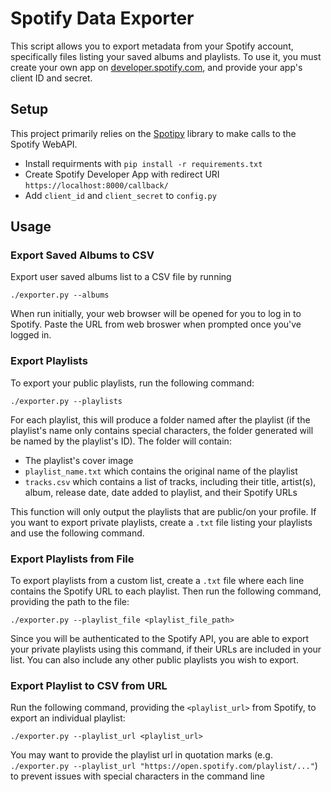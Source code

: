 # Spotify Data Exporter

This script allows you to export metadata from your Spotify account, specifically files listing your saved albums and playlists. To use it, you must create your own app on [developer.spotify.com](https://developer.spotify.com), and provide your app's client ID and secret.

## Setup

This project primarily relies on the [Spotipy](spotipy.readthedocs.io) library to make calls to the Spotify WebAPI. 
- Install requirments with `pip install -r requirements.txt`
- Create Spotify Developer App with redirect URI `https://localhost:8000/callback/`
- Add `client_id` and `client_secret` to `config.py`

## Usage

### Export Saved Albums to CSV

Export user saved albums list to a CSV file by running
```
./exporter.py --albums
```
When run initially, your web browser will be opened for you to log in to Spotify. Paste the URL from web broswer when prompted once you've logged in.

### Export Playlists

To export your public playlists, run the following command:

```
./exporter.py --playlists
```

For each playlist, this will produce a folder named after the playlist (if the playlist's name only contains special characters, the folder generated will be named by the playlist's ID). The folder will contain:

- The playlist's cover image
- `playlist_name.txt` which contains the original name of the playlist
- `tracks.csv` which contains a list of tracks, including their title, artist(s), album, release date, date added to playlist, and their Spotify URLs

This function will only output the playlists that are public/on your profile. If you want to export private playlists, create a `.txt` file listing your playlists and use the following command.

### Export Playlists from File

To export playlists from a custom list, create a `.txt` file where each line contains the Spotify URL to each playlist. Then run the following command, providing the path to the file:

```
./exporter.py --playlist_file <playlist_file_path>
```

Since you will be authenticated to the Spotify API, you are able to export your private playlists using this command, if their URLs are included in your list. You can also include any other public playlists you wish to export.

### Export Playlist to CSV from URL

Run the following command, providing the `<playlist_url>` from Spotify, to export an individual playlist:

```
./exporter.py --playlist_url <playlist_url>
```

You may want to provide the playlist url in quotation marks (e.g. `./exporter.py --playlist_url "https://open.spotify.com/playlist/..."`) to prevent issues with special characters in the command line
